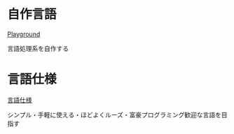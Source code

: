 # 自作言語

[Playground](https://kiikurage.github.io/empitsu/)

言語処理系を自作する

# 言語仕様

[言語仕様](./docs/spec.md)

シンプル・手軽に使える・ほどよくルーズ・富豪プログラミング歓迎な言語を目指す
